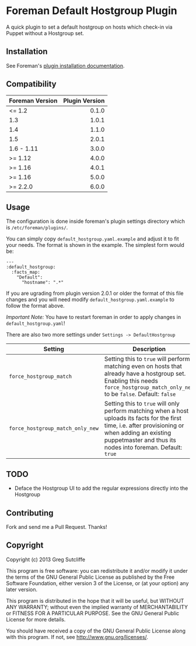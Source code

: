 # Foreman Default Hostgroup Plugin

A quick plugin to set a default hostgroup on hosts which check-in via Puppet without
a Hostgroup set.

## Installation

See Foreman's [plugin installation documentation](https://theforeman.org/plugins/#2.Installation).

## Compatibility

| Foreman Version | Plugin Version |
| --------------- | -------------: |
| <= 1.2          |          0.1.0 |
| 1.3             |          1.0.1 |
| 1.4             |          1.1.0 |
| 1.5             |          2.0.1 |
| 1.6 - 1.11      |          3.0.0 |
| >= 1.12         |          4.0.0 |
| >= 1.16         |          4.0.1 |
| >= 1.16         |          5.0.0 |
| >= 2.2.0        |          6.0.0 |

## Usage

The configuration is done inside foreman's plugin settings directory which is
`/etc/foreman/plugins/`.

You can simply copy `default_hostgroup.yaml.example` and adjust it to fit
your needs. The format is shown in the example. The simplest form would be:

```
---
:default_hostgroup:
  :facts_map:
    "Default":
      "hostname": ".*"
```
If you are ugrading from plugin version 2.0.1 or older the format of this
file changes and you will need modify `default_hostgroup.yaml.example` to
follow the format above.

*Important Note:* You have to restart foreman in order to apply changes in
`default_hostgroup.yaml`!

There are also two more settings under `Settings -> DefaultHostgroup`

| Setting                          | Description                                                                                                                                                                                                          |
| -------------------------------- | -------------------------------------------------------------------------------------------------------------------------------------------------------------------------------------------------------------------- |
| `force_hostgroup_match`          | Setting this to `true` will perform matching even on hosts that already have a hostgroup set. Enabling this needs `force_hostgroup_match_only_new` to be `false`.  Default: `false`                                  |
| `force_hostgroup_match_only_new` | Setting this to `true` will only perform matching when a host uploads its facts for the first time, i.e. after provisioning or when adding an existing puppetmaster and thus its nodes into foreman. Default: `true` |

## TODO

* Deface the Hostgroup UI to add the regular expressions directly into the Hostgroup

## Contributing

Fork and send me a Pull Request. Thanks!

## Copyright

Copyright (c) 2013 Greg Sutcliffe

This program is free software: you can redistribute it and/or modify
it under the terms of the GNU General Public License as published by
the Free Software Foundation, either version 3 of the License, or
(at your option) any later version.

This program is distributed in the hope that it will be useful,
but WITHOUT ANY WARRANTY; without even the implied warranty of
MERCHANTABILITY or FITNESS FOR A PARTICULAR PURPOSE.  See the
GNU General Public License for more details.

You should have received a copy of the GNU General Public License
along with this program.  If not, see <http://www.gnu.org/licenses/>.

